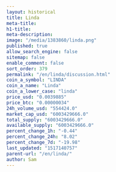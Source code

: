 ```yaml
---
layout: historical
title: Linda
meta-title: 
h1-title: 
meta-description: 
image: "/media/1383860/linda.png"
published: true
allow_search_engine: false
sitemap: false
enable_comment: false
sort_order: 379
permalink: "/en/linda/discussion.html"
coin_a_symbol: "LINDA"
coin_a_name: "Linda"
coin_a_lower_case: "linda"
price_usd: "0.0039885"
price_btc: "0.00000034"
24h_volume_usd: "554424.0"
market_cap_usd: "6003429666.0"
total_supply: "6003429666.0"
available_supply: "6003429666.0"
percent_change_1h: "-0.44"
percent_change_24h: "8.02"
percent_change_7d: "-19.98"
last_updated: "1517140757"
parent-url: "/en/linda/"
author: Sam
---
```


